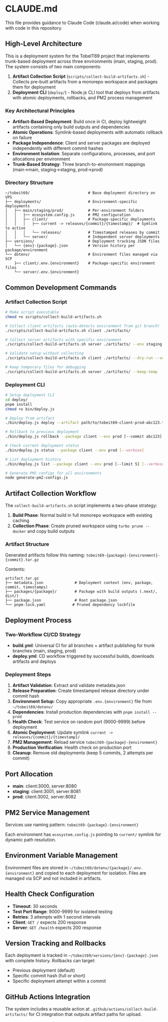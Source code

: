 # CLAUDE.md

This file provides guidance to Claude Code (claude.ai/code) when working with code in this repository.

## High-Level Architecture

This is a deployment system for the TobeIT69 project that implements trunk-based deployment across three environments (main, staging, prod). The system consists of two main components:

1. **Artifact Collection Script** (`scripts/collect-build-artifacts.sh`) - Collects pre-built artifacts from a monorepo workspace and packages them for deployment
2. **Deployment CLI** (`deploy/`) - Node.js CLI tool that deploys from artifacts with atomic deployments, rollbacks, and PM2 process management

### Key Architectural Principles

- **Artifact-Based Deployment**: Build once in CI, deploy lightweight artifacts containing only build outputs and dependencies
- **Atomic Operations**: Symlink-based deployments with automatic rollback on failure
- **Package Independence**: Client and server packages are deployed independently with different commit hashes
- **Environment Isolation**: Separate configurations, processes, and port allocations per environment
- **Trunk-Based Strategy**: Three branch-to-environment mappings (main→main, staging→staging, prod→prod)

### Directory Structure

```
~/tobeit69/                          # Base deployment directory on VPS
├── deployments/                     # Environment-specific deployments
│   ├── main/staging/prod/           # Per-environment folders
│   │   ├── ecosystem.config.js      # PM2 configuration
│   │   ├── client/                  # Package-specific deployments
│   │   │   ├── current -> releases/{commit}/{timestamp}/  # Symlink to active
│   │   │   └── releases/            # Timestamped releases by commit
│   │   └── server/                  # Independent server deployments
├── versions/                        # Deployment tracking JSON files
│   └── {env}-{package}.json         # Version history per package/environment
└── dotenv/                          # Environment files managed via SCP
    ├── client/.env.{environment}    # Package-specific environment files
    └── server/.env.{environment}
```

## Common Development Commands

### Artifact Collection Script

```bash
# Make script executable
chmod +x scripts/collect-build-artifacts.sh

# Collect client artifacts (auto-detects environment from git branch)
./scripts/collect-build-artifacts.sh client ./artifacts/

# Collect server artifacts with specific environment
./scripts/collect-build-artifacts.sh server ./artifacts/ --env staging

# Validate setup without collecting
./scripts/collect-build-artifacts.sh client ./artifacts/ --dry-run --verbose

# Keep temporary files for debugging
./scripts/collect-build-artifacts.sh server ./artifacts/ --keep-temp
```

### Deployment CLI

```bash
# Setup deployment CLI
cd deploy/
pnpm install
chmod +x bin/deploy.js

# Deploy from artifact
./bin/deploy.js deploy --artifact path/to/tobeit69-client-prod-abc123.tar.gz [--dry-run] [--verbose]

# Rollback to previous deployment
./bin/deploy.js rollback --package client --env prod [--commit abc123] [--verbose]

# Check current deployment status
./bin/deploy.js status --package client --env prod [--verbose]

# List deployment history
./bin/deploy.js list --package client --env prod [--limit 5] [--verbose]

# Generate PM2 configs for all environments
node generate-pm2-configs.js
```

## Artifact Collection Workflow

The `collect-build-artifacts.sh` script implements a two-phase strategy:

1. **Build Phase**: Normal build in full monorepo workspace with existing caching
2. **Collection Phase**: Create pruned workspace using `turbo prune --docker` and copy build outputs

### Artifact Structure

Generated artifacts follow this naming: `tobeit69-{package}-{environment}-{commit}.tar.gz`

Contents:
```
artifact.tar.gz
├── metadata.json              # Deployment context (env, package, commit, timestamps)
├── packages/{package}/        # Package with build outputs (.next/, dist/)
├── package.json               # Root package.json
└── pnpm-lock.yaml            # Pruned dependency lockfile
```

## Deployment Process

### Two-Workflow CI/CD Strategy

- **build.yml**: Universal CI for all branches + artifact publishing for trunk branches (main, staging, prod)
- **deploy.yml**: CD workflow triggered by successful builds, downloads artifacts and deploys

### Deployment Steps

1. **Artifact Validation**: Extract and validate metadata.json
2. **Release Preparation**: Create timestamped release directory under commit hash
3. **Environment Setup**: Copy appropriate `.env.{environment}` file from `~/tobeit69/dotenv/`
4. **Dependencies**: Install production dependencies with `pnpm install --prod`
5. **Health Check**: Test service on random port (9000-9999) before deployment
6. **Atomic Deployment**: Update symlink `current -> releases/{commit}/{timestamp}/`
7. **PM2 Management**: Reload service `tobeit69-{package}-{environment}`
8. **Production Verification**: Health check on production port
9. **Cleanup**: Remove old deployments (keep 5 commits, 2 attempts per commit)

## Port Allocation

- **main**: client:3000, server:8080
- **staging**: client:3001, server:8081
- **prod**: client:3002, server:8082

## PM2 Service Management

Services use naming pattern: `tobeit69-{package}-{environment}`

Each environment has `ecosystem.config.js` pointing to `current/` symlink for dynamic path resolution.

## Environment Variable Management

Environment files are stored in `~/tobeit69/dotenv/{package}/.env.{environment}` and copied to each deployment for isolation. Files are managed via SCP and not included in artifacts.

## Health Check Configuration

- **Timeout**: 30 seconds
- **Test Port Range**: 9000-9999 for isolated testing
- **Retries**: 3 attempts with 1 second intervals
- **Client**: `GET /` expects 200 response
- **Server**: `GET /health` expects 200 response

## Version Tracking and Rollbacks

Each deployment is tracked in `~/tobeit69/versions/{env}-{package}.json` with complete history. Rollbacks can target:
- Previous deployment (default)
- Specific commit hash (full or short)
- Specific deployment attempt within a commit

## GitHub Actions Integration

The system includes a reusable action at `.github/actions/collect-build-artifacts/` for CI integration that outputs artifact paths for upload.
